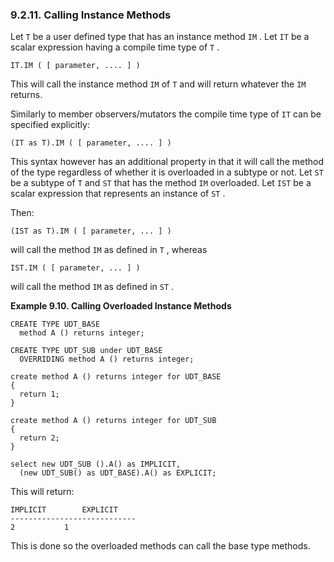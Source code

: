 <div>

<div>

<div>

<div>

### 9.2.11. Calling Instance Methods

</div>

</div>

</div>

Let `T` be a user defined type that has an instance method `IM` . Let
`IT` be a scalar expression having a compile time type of `T` .

``` programlisting
IT.IM ( [ parameter, .... ] )
```

This will call the instance method `IM` of `T` and will return whatever
the `IM` returns.

Similarly to member observers/mutators the compile time type of `IT` can
be specified explicitly:

``` programlisting
(IT as T).IM ( [ parameter, .... ] )
```

This syntax however has an additional property in that it will call the
method of the type regardless of whether it is overloaded in a subtype
or not. Let `ST` be a subtype of `T` and `ST` that has the method `IM`
overloaded. Let `IST` be a scalar expression that represents an instance
of `ST` .

Then:

``` programlisting
(IST as T).IM ( [ parameter, ... ] )
```

will call the method `IM` as defined in `T` , whereas

``` programlisting
IST.IM ( [ parameter, ... ] )
```

will call the method `IM` as defined in `ST` .

<div>

**Example 9.10. Calling Overloaded Instance Methods**

<div>

``` programlisting
CREATE TYPE UDT_BASE
  method A () returns integer;

CREATE TYPE UDT_SUB under UDT_BASE
  OVERRIDING method A () returns integer;

create method A () returns integer for UDT_BASE
{
  return 1;
}

create method A () returns integer for UDT_SUB
{
  return 2;
}

select new UDT_SUB ().A() as IMPLICIT,
  (new UDT_SUB() as UDT_BASE).A() as EXPLICIT;
```

This will return:

``` programlisting
IMPLICIT        EXPLICIT
----------------------------
2           1
```

This is done so the overloaded methods can call the base type methods.

</div>

</div>

  

</div>
